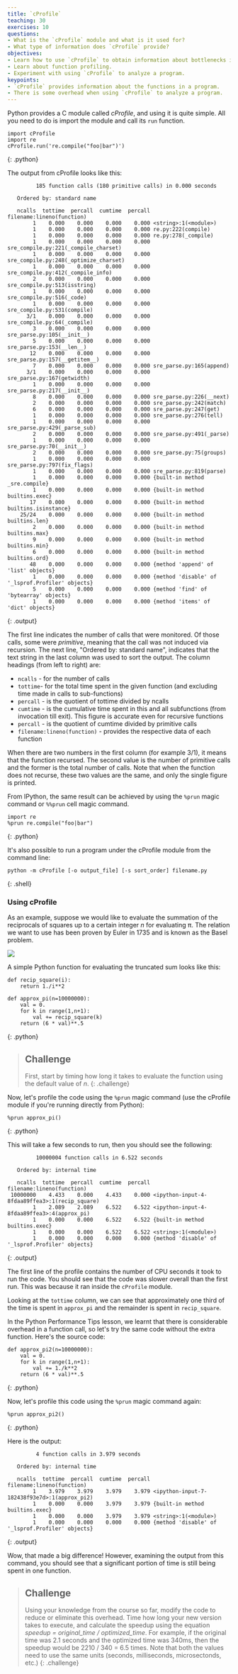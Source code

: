 ```yaml
---
title: `cProfile`
teaching: 30
exercises: 10
questions:
- What is the `cProfile` module and what is it used for?
- What type of information does `cProfile` provide?
objectives:
- Learn how to use `cProfile` to obtain information about bottlenecks in your program.
- Learn about function profiling.
- Experiment with using `cProfile` to analyze a program.
keypoints:
- `cProfile` provides information about the functions in a program.
- There is some overhead when using `cProfile` to analyze a program.
---
```

Python provides a C module called *cProfile*, and using it is quite simple. All you need to do is import the module and call its `run` function.

~~~
import cProfile
import re
cProfile.run('re.compile("foo|bar")')
~~~
{: .python}

The output from cProfile looks like this:

~~~
         185 function calls (180 primitive calls) in 0.000 seconds

   Ordered by: standard name

   ncalls  tottime  percall  cumtime  percall filename:lineno(function)
        1    0.000    0.000    0.000    0.000 <string>:1(<module>)
        1    0.000    0.000    0.000    0.000 re.py:222(compile)
        1    0.000    0.000    0.000    0.000 re.py:278(_compile)
        1    0.000    0.000    0.000    0.000 sre_compile.py:221(_compile_charset)
        1    0.000    0.000    0.000    0.000 sre_compile.py:248(_optimize_charset)
        1    0.000    0.000    0.000    0.000 sre_compile.py:412(_compile_info)
        2    0.000    0.000    0.000    0.000 sre_compile.py:513(isstring)
        1    0.000    0.000    0.000    0.000 sre_compile.py:516(_code)
        1    0.000    0.000    0.000    0.000 sre_compile.py:531(compile)
      3/1    0.000    0.000    0.000    0.000 sre_compile.py:64(_compile)
        3    0.000    0.000    0.000    0.000 sre_parse.py:105(__init__)
        5    0.000    0.000    0.000    0.000 sre_parse.py:153(__len__)
       12    0.000    0.000    0.000    0.000 sre_parse.py:157(__getitem__)
        7    0.000    0.000    0.000    0.000 sre_parse.py:165(append)
      3/1    0.000    0.000    0.000    0.000 sre_parse.py:167(getwidth)
        1    0.000    0.000    0.000    0.000 sre_parse.py:217(__init__)
        8    0.000    0.000    0.000    0.000 sre_parse.py:226(__next)
        2    0.000    0.000    0.000    0.000 sre_parse.py:242(match)
        6    0.000    0.000    0.000    0.000 sre_parse.py:247(get)
        1    0.000    0.000    0.000    0.000 sre_parse.py:276(tell)
        1    0.000    0.000    0.000    0.000 sre_parse.py:429(_parse_sub)
        2    0.000    0.000    0.000    0.000 sre_parse.py:491(_parse)
        1    0.000    0.000    0.000    0.000 sre_parse.py:70(__init__)
        2    0.000    0.000    0.000    0.000 sre_parse.py:75(groups)
        1    0.000    0.000    0.000    0.000 sre_parse.py:797(fix_flags)
        1    0.000    0.000    0.000    0.000 sre_parse.py:819(parse)
        1    0.000    0.000    0.000    0.000 {built-in method _sre.compile}
        1    0.000    0.000    0.000    0.000 {built-in method builtins.exec}
       17    0.000    0.000    0.000    0.000 {built-in method builtins.isinstance}
    25/24    0.000    0.000    0.000    0.000 {built-in method builtins.len}
        2    0.000    0.000    0.000    0.000 {built-in method builtins.max}
        9    0.000    0.000    0.000    0.000 {built-in method builtins.min}
        6    0.000    0.000    0.000    0.000 {built-in method builtins.ord}
       48    0.000    0.000    0.000    0.000 {method 'append' of 'list' objects}
        1    0.000    0.000    0.000    0.000 {method 'disable' of '_lsprof.Profiler' objects}
        5    0.000    0.000    0.000    0.000 {method 'find' of 'bytearray' objects}
        1    0.000    0.000    0.000    0.000 {method 'items' of 'dict' objects}
~~~
{: .output}

The first line indicates the number of calls that were monitored. Of those calls, some were *primitive*, meaning that the call was not 
induced via recursion. The next line, "Ordered by: standard name", indicates that the text string in the last column was used to sort the 
output. The column headings (from left to right) are:

* `ncalls` - for the number of calls
* `tottime`- for the total time spent in the given function (and excluding time made in calls to sub-functions)
* `percall` - is the quotient of tottime divided by ncalls
* `cumtime` - is the cumulative time spent in this and all subfunctions (from invocation till exit). This figure is accurate even for recursive functions
* `percall` - is the quotient of cumtime divided by primitive calls
* `filename:lineno(function)` - provides the respective data of each function

When there are two numbers in the first column (for example 3/1), it means that the function recursed. The second value is the number of 
primitive calls and the former is the total number of calls. Note that when the function does not recurse, these two values are the same, 
and only the single figure is printed.

From IPython, the same result can be achieved by using the `%prun` magic command or `%%prun` cell magic command.

~~~
import re
%prun re.compile("foo|bar")
~~~
{: .python}

It's also possible to run a program under the cProfile module from the command line:

~~~
python -m cProfile [-o output_file] [-s sort_order] filename.py
~~~
{: .shell}

### Using cProfile

As an example, suppose we would like to evaluate the summation of the reciprocals of squares up to a certain integer *n*
for evaluating π. The relation we want to use has been proven by Euler in 1735 and is known as the Basel problem.
 
<img src="{{ site.github.url }}/fig/02-cprofile-basel.png"/>

A simple Python function for evaluating the truncated sum looks like this:

~~~
def recip_square(i):
    return 1./i**2

def approx_pi(n=10000000):
    val = 0.
    for k in range(1,n+1):
        val += recip_square(k)
    return (6 * val)**.5
~~~
{: .python}

> ## Challenge
>
> First, start by timing how long it takes to evaluate the function using the default value of *n*.
{: .challenge}

Now, let's profile the code using the `%prun` magic command (use the cProfile module if you're running directly from Python):

~~~
%prun approx_pi()
~~~
{: .python}

This will take a few seconds to run, then you should see the following:

~~~
         10000004 function calls in 6.522 seconds

   Ordered by: internal time

   ncalls  tottime  percall  cumtime  percall filename:lineno(function)
 10000000    4.433    0.000    4.433    0.000 <ipython-input-4-8fdaa89ffea3>:1(recip_square)
        1    2.089    2.089    6.522    6.522 <ipython-input-4-8fdaa89ffea3>:4(approx_pi)
        1    0.000    0.000    6.522    6.522 {built-in method builtins.exec}
        1    0.000    0.000    6.522    6.522 <string>:1(<module>)
        1    0.000    0.000    0.000    0.000 {method 'disable' of '_lsprof.Profiler' objects}
~~~
{: .output}

The first line of the profile contains the number of CPU seconds it took to run the code. You should see that the code was slower overall
than the first run. This was because it ran inside the `cProfile` module.

Looking at the `tottime` column, we can see that approximately one third of the time is spent in `approx_pi` and the remainder
is spent in `recip_square`. 

In the Python Performance Tips lesson, we learnt that there is considerable overhead in a function call, so let's try the same 
code without the extra function. Here's the source code:

~~~
def approx_pi2(n=10000000):
    val = 0.
    for k in range(1,n+1):
        val += 1./k**2
    return (6 * val)**.5
~~~
{: .python}

Now, let's profile this code using the `%prun` magic command again:

~~~
%prun approx_pi2()
~~~
{: .python}

Here is the output:

~~~
         4 function calls in 3.979 seconds

   Ordered by: internal time

   ncalls  tottime  percall  cumtime  percall filename:lineno(function)
        1    3.979    3.979    3.979    3.979 <ipython-input-7-182438f93e7d>:1(approx_pi2)
        1    0.000    0.000    3.979    3.979 {built-in method builtins.exec}
        1    0.000    0.000    3.979    3.979 <string>:1(<module>)
        1    0.000    0.000    0.000    0.000 {method 'disable' of '_lsprof.Profiler' objects}
~~~
{: .output}

Wow, that made a big difference! However, examining the output from this command, you should see that a significant portion of time is still 
being spent in one function. 

> ## Challenge
> Using your knowledge from the course so far, modify the code to reduce or eliminate this overhead. Time how long your new version takes
> to execute, and calculate the speedup using the equation *speedup = original_time / optimized_time*. For example, if the original time was
> 2.1 seconds and the optimized time was 340ms, then the speedup would be 2210 / 340 = 6.5 times. Note that both the values need to use the same
> units (seconds, milliseconds, microsectonds, etc.) 
{: .challenge}